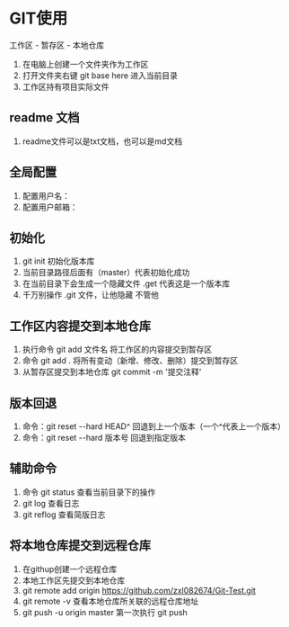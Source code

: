 # GIT使用

工作区 - 暂存区 - 本地仓库

1. 在电脑上创建一个文件夹作为工作区
2. 打开文件夹右键 git base here 进入当前目录
3. 工作区持有项目实际文件

## readme 文档
1. readme文件可以是txt文档，也可以是md文档

## 全局配置
1. 配置用户名：
2. 配置用户邮箱：

## 初始化
1. git init 初始化版本库
2. 当前目录路径后面有（master）代表初始化成功
3. 在当前目录下会生成一个隐藏文件 .get 代表这是一个版本库
4. 千万别操作 .git 文件，让他隐藏 不管他

## 工作区内容提交到本地仓库
1. 执行命令 git add 文件名 将工作区的内容提交到暂存区
2. 命令 git add . 将所有变动（新增、修改、删除）提交到暂存区
3. 从暂存区提交到本地仓库 git commit -m '提交注释'

## 版本回退
1. 命令：git reset --hard HEAD^ 回退到上一个版本（一个^代表上一个版本）
2. 命令：git reset --hard 版本号 回退到指定版本

## 辅助命令
1. 命令 git status 查看当前目录下的操作
2. git log 查看日志
3. git reflog 查看简版日志

## 将本地仓库提交到远程仓库
1. 在githup创建一个远程仓库
2. 本地工作区先提交到本地仓库
3. git remote add origin https://github.com/zxl082674/Git-Test.git
4. git remote -v  查看本地仓库所关联的远程仓库地址
5. git push -u origin master 第一次执行
   git push

